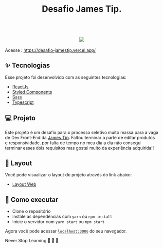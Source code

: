 <h1 align="center" >
Desafio James Tip.
</h1>




<br>

<h1 align="center" >



  <img  src="https://user-images.githubusercontent.com/60237326/173266707-6a92f28a-ca66-453c-9e3f-6517469f2bac.png">
  


  
  
  </h1>

 Acesse : https://desafio-jamestip.vercel.app/




## ✨ Tecnologias

Esse projeto foi desenvolvido com as seguintes tecnologias:

- [ReactJs](https://pt-br.reactjs.org/)
- [Styled Components](https://styled-components.com/)
- [Sass](https://sass-lang.com/)
- [Typescript](https://www.typescriptlang.org/docs/)


## 💻 Projeto

Este projeto é um desafio para o processo seletivo muito massa para a vaga de Dev Front-End da [James Tip](https://jamestip.com/?gclid=CjwKCAjwnZaVBhA6EiwAVVyv9AcITyq3ieXcwszT5ZjdTtlakeb4iMju2U7uPQZZvEkOnBABJDvN0xoCdfIQAvD_BwE).
Faltou terminar a parte de editar produtos e responsividade, por falta de tempo no meu dia a dia não consegui terminar esses dois requisitos mas gostei muito da experiência adquirida!! 

## 🔖 Layout

Você pode visualizar o layout do projeto através do link abaixo:

- [Layout Web](https://www.figma.com/file/JNmTIG4L0Db9ZqC6XxUr4i/desafio-jamestip?node-id=0%3A1)

## 🚀 Como executar

- Clone o repositório
- Instale as dependências com `yarn` ou `npm install`
- Inicie o servidor com `yarn start` ou `npm start`

Agora você pode acessar [`localhost:3000`](http://localhost:3000) do seu navegador.

Never Stop Learning.🚀 🚀 🚀 

